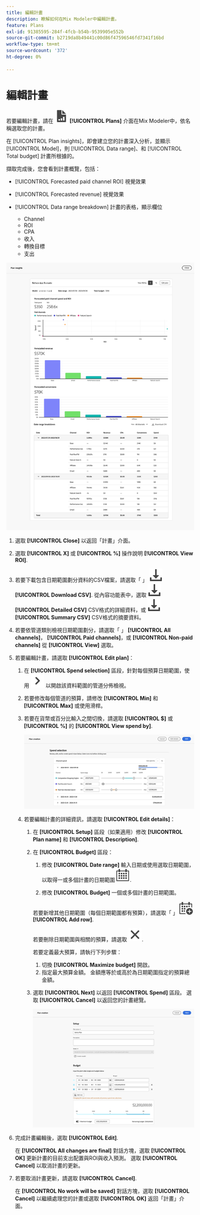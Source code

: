```yaml
---
title: 編輯計畫
description: 瞭解如何在Mix Modeler中編輯計畫。
feature: Plans
exl-id: 91385595-284f-4fcb-b54b-9539905e552b
source-git-commit: b2719da8b49441c00d86f47596546fd7341f16bd
workflow-type: tm+mt
source-wordcount: '372'
ht-degree: 0%

---
```


# 編輯計畫

若要編輯計畫，請在 ![PLan](../assets/icons/FileChart.svg) **[!UICONTROL Plans]** 介面在Mix Modeler中，依名稱選取您的計畫。

在 [!UICONTROL Plan insights]，即會建立您的計畫深入分析，並顯示 [!UICONTROL Model]，則 [!UICONTROL Data range]、和 [!UICONTROL Total budget] 計畫所根據的。

擷取完成後，您會看到計畫概覽，包括：

- [!UICONTROL Forecasted paid channel ROI] 視覺效果
- [!UICONTROL Forecasted revenue] 視覺效果
- [!UICONTROL Data range breakdown] 計畫的表格，顯示欄位

   - Channel
   - ROI
   - CPA
   - 收入
   - 轉換目標
   - 支出

![計畫總覽](../assets/overview-plan.png)

1. 選取 **[!UICONTROL Close]** 以返回「計畫」介面。

1. 選取 **[!UICONTROL X]** 或 **[!UICONTROL  %]** 操作說明 **[!UICONTROL View ROI]**.

1. 若要下載包含日期範圍劃分資料的CSV檔案，請選取「 」 ![下載](../assets/icons/Download.svg) **[!UICONTROL Download CSV]**. 從內容功能表中，選取 ![下載](../assets/icons/Download.svg) **[!UICONTROL Detailed CSV]** CSV格式的詳細資料，或 ![下載](../assets/icons/Download.svg) **[!UICONTROL Summary CSV]** CSV格式的摘要資料。

1. 若要依管道類別檢視日期範圍劃分，請選取「 」 **[!UICONTROL All channels]**， **[!UICONTROL Paid channels]**，或 **[!UICONTROL Non-paid channels]** 從 **[!UICONTROL View]** 選取。

1. 若要編輯計畫，請選取 **[!UICONTROL Edit plan]**：

   1. 在 **[!UICONTROL Spend selection]** 區段，針對每個預算日期範圍，使用 ![V形](../assets/icons/ChevronRight.svg) 以開啟該資料範圍的管道分佈檢視。

   1. 若要修改每個管道的預算，請修改 **[!UICONTROL Min]** 和 **[!UICONTROL Max]** 或使用滑桿。

   1. 若要在貨幣或百分比輸入之間切換，請選取 **[!UICONTROL $]** 或 **[!UICONTROL %]** 的 **[!UICONTROL View spend by]**.

      ![花費選取範圍](../assets/spend-selection.png)

   1. 若要編輯計畫的詳細資訊，請選取 **[!UICONTROL Edit details]**：

      1. 在 **[!UICONTROL Setup]** 區段（如果適用）修改 **[!UICONTROL Plan name]** 和 **[!UICONTROL Description]**.

      1. 在 **[!UICONTROL Budget]** 區段：

         1. 修改 **[!UICONTROL Date range]** 輸入日期或使用選取日期範圍，以取得一或多個計畫的日期範圍 ![行事曆](../assets/icons/Calendar.svg).

         1. 修改 **[!UICONTROL Budget]** 一個或多個計畫的日期範圍。

         若要新增其他日期範圍（每個日期範圍都有預算），請選取「 」 ![行事曆新增](../assets/icons/CalendarAdd.svg) **[!UICONTROL Add row]**.

         若要刪除日期範圍與相關的預算，請選取 ![關閉](../assets/icons/Close.svg).

         若要定義最大預算，請執行下列步驟：

         1. 切換 **[!UICONTROL Maximize budget]** 開啟。
         1. 指定最大預算金額。 金額應等於或高於為日期範圍指定的預算總金額。

      1. 選取 **[!UICONTROL Next]** 以返回 **[!UICONTROL Spend]** 區段。 選取 **[!UICONTROL Cancel]** 以返回您的計畫總覽。

         ![計畫詳細資訊](../assets/plan-details.png)


1. 完成計畫編輯後，選取 **[!UICONTROL Edit]**.

   在 **[!UICONTROL All changes are final]** 對話方塊，選取 **[!UICONTROL OK]** 更新計畫的目前支出配置與ROI與收入預測。 選取 **[!UICONTROL Cancel]** 以取消計畫的更新。

1. 若要取消計畫更新，請選取 **[!UICONTROL Cancel]**.

   在 **[!UICONTROL No work will be saved]** 對話方塊，選取 **[!UICONTROL Cancel]** 以繼續處理您的計畫或選取 **[!UICONTROL OK]** 返回「計畫」介面。
